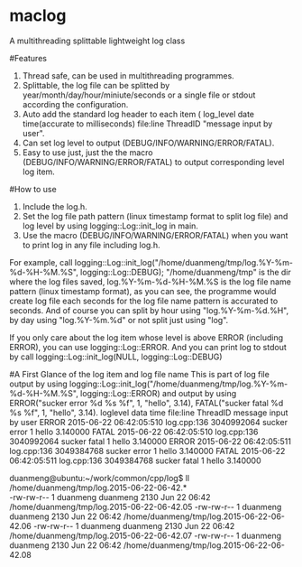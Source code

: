 # maclog
A multithreading splittable lightweight log class

#Features
1. Thread safe, can be used in multithreading programmes.
2. Splittable, the log file can be splitted by year/month/day/hour/miniute/seconds or a single file or stdout according the configuration.
3. Auto add the standard log header to each item ( log_level date time(accurate to milliseconds) file:line ThreadID "message input by user".
4. Can set log level to output (DEBUG/INFO/WARNING/ERROR/FATAL).
5. Easy to use just, just the the macro (DEBUG/INFO/WARNING/ERROR/FATAL) to output corresponding level log item.

#How to use
1. Include the log.h.
2. Set the log file path pattern (linux timestamp format to split log file) and log level by using logging::Log::init_log in main.
3. Use the macro (DEBUG/INFO/WARNING/ERROR/FATAL) when you want to print log in any file including log.h.

For example,  call
          logging::Log::init_log("/home/duanmeng/tmp/log.%Y-%m-%d-%H-%M.%S", logging::Log::DEBUG);
"/home/duanmeng/tmp" is the dir where the log files saved, log.%Y-%m-%d-%H-%M.%S is the log file name pattern (linux timestamp format),
as you can see, the programme would create log file each seconds for the log file name pattern is accurated to seconds.
And of course you can split by hour using "log.%Y-%m-%d.%H", by day using "log.%Y-%m.%d" or not split just using "log".

If you only care about the log item whose level is above ERROR (including ERROR), you can use logging::Log::ERROR.
And you can print log to stdout by call logging::Log::init_log(NULL, logging::Log::DEBUG)

#A First Glance of the log item and log file name
This is part of log file output by using logging::Log::init_log("/home/duanmeng/tmp/log.%Y-%m-%d-%H-%M.%S", logging::Log::ERROR)
and output by using ERROR("sucker error %d %s %f", 1, "hello", 3.14), FATAL("sucker fatal %d %s %f", 1, "hello", 3.14).
loglevel   data      time         file:line  ThreadID     message input by user
ERROR   2015-06-22 06:42:05:510 log.cpp:136 3040992064  sucker error 1 hello 3.140000
FATAL   2015-06-22 06:42:05:510 log.cpp:136 3040992064  sucker fatal 1 hello 3.140000
ERROR   2015-06-22 06:42:05:511 log.cpp:136 3049384768  sucker error 1 hello 3.140000
FATAL   2015-06-22 06:42:05:511 log.cpp:136 3049384768  sucker fatal 1 hello 3.140000

duanmeng@ubuntu:~/work/common/cpp/log$ ll /home/duanmeng/tmp/log.2015-06-22-06-42.*    
-rw-rw-r-- 1 duanmeng duanmeng 2130 Jun 22 06:42 /home/duanmeng/tmp/log.2015-06-22-06-42.05
-rw-rw-r-- 1 duanmeng duanmeng 2130 Jun 22 06:42 /home/duanmeng/tmp/log.2015-06-22-06-42.06
-rw-rw-r-- 1 duanmeng duanmeng 2130 Jun 22 06:42 /home/duanmeng/tmp/log.2015-06-22-06-42.07
-rw-rw-r-- 1 duanmeng duanmeng 2130 Jun 22 06:42 /home/duanmeng/tmp/log.2015-06-22-06-42.08


